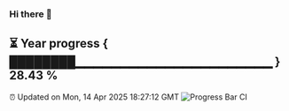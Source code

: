 ### Hi there 👋
⏳ Year progress { ████████▁▁▁▁▁▁▁▁▁▁▁▁▁▁▁▁▁▁▁▁▁▁ } 28.43 %
---
⏰ Updated on Mon, 14 Apr 2025 18:27:12 GMT
![Progress Bar CI](https://github.com/liununu/liununu/workflows/Progress%20Bar%20CI/badge.svg)
